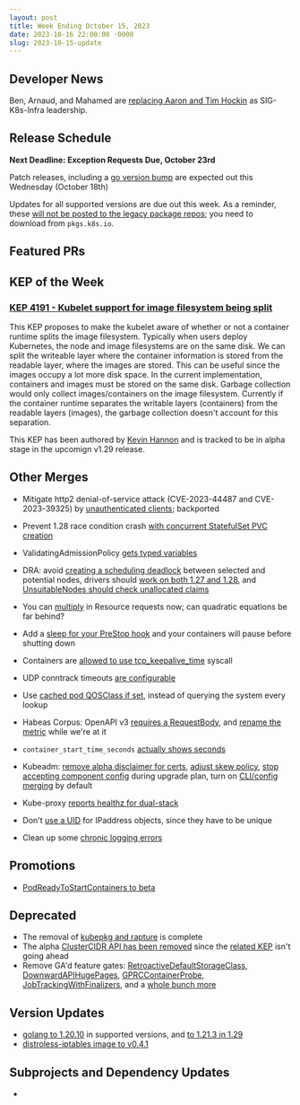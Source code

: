 ```yaml
---
layout: post
title: Week Ending October 15, 2023
date: 2023-10-16 22:00:00 -0000
slug: 2023-10-15-update
---
```


## Developer News

Ben, Arnaud, and Mahamed are [replacing Aaron and Tim Hockin](https://groups.google.com/a/kubernetes.io/g/dev/c/dsYRIgG1Bk4) as SIG-K8s-Infra leadership.

## Release Schedule

**Next Deadline: Exception Requests Due, October 23rd**

Patch releases, including a [go version bump](https://github.com/kubernetes/release/issues/3294) are expected out this Wednesday (October 18th)

Updates for all supported versions are due out this week. As a reminder, these [will not be posted to the legacy package repos](https://groups.google.com/a/kubernetes.io/g/dev/c/NlgI9zcQJBA); you need to download from `pkgs.k8s.io`.


## Featured PRs


## KEP of the Week

### [KEP 4191 - Kubelet support for image filesystem being split](https://github.com/kubernetes/enhancements/blob/master/keps/sig-node/4191-split-image-filesystem/README.md)

This KEP proposes to make the kubelet aware of whether or not a container runtime splits the image filesystem. Typically when users deploy Kubernetes, the node and image filesystems are on the same disk. We can split the writeable layer where the container information is stored from the readable layer, where the images are stored. This can be useful since the images occupy a lot more disk space. In the current implementation, containers and images must be stored on the same disk. Garbage collection would only collect images/containers on the image filesystem. Currently if the container runtime separates the writable layers (containers) from the readable layers (images), the garbage collection doesn't account for this separation.

This KEP has been authored by [Kevin Hannon](https://github.com/kannon92) and is tracked to be in alpha stage in the upcomign v1.29 release.


## Other Merges

* Mitigate http2 denial-of-service attack (CVE-2023-44487 and CVE-2023-39325) by [unauthenticated clients](https://github.com/kubernetes/kubernetes/pull/121120); backported

* Prevent 1.28 race condition crash [with concurrent StatefulSet PVC creation](https://github.com/kubernetes/kubernetes/pull/121142)
* ValidatingAdmissionPolicy [gets typed variables](https://github.com/kubernetes/kubernetes/pull/121001)
* DRA: avoid [creating a scheduling deadlock](https://github.com/kubernetes/kubernetes/pull/120871) between selected and potential nodes, drivers should [work on both 1.27 and 1.28](https://github.com/kubernetes/kubernetes/pull/120868), and [UnsuitableNodes should check unallocated claims](https://github.com/kubernetes/kubernetes/pull/120338)
* You can [multiply](https://github.com/kubernetes/kubernetes/pull/117411) in Resource requests now; can quadratic equations be far behind?
* Add a [sleep for your PreStop hook](https://github.com/kubernetes/kubernetes/pull/119026) and your containers will pause before shutting down
* Containers are [allowed to use tcp_keepalive_time](https://github.com/kubernetes/kubernetes/pull/118846) syscall
* UDP conntrack timeouts [are configurable](https://github.com/kubernetes/kubernetes/pull/120808)
* Use [cached pod QOSClass if set](https://github.com/kubernetes/kubernetes/pull/119665), instead of querying the system every lookup
* Habeas Corpus: OpenAPI v3 [requires a RequestBody](https://github.com/kubernetes/kubernetes/pull/120735), and [rename the metric](https://github.com/kubernetes/kubernetes/pull/120503) while we're at it
* `container_start_time_seconds` [actually shows seconds](https://github.com/kubernetes/kubernetes/pull/120518)
* Kubeadm: [remove alpha disclaimer for certs](https://github.com/kubernetes/kubernetes/pull/121172), [adjust skew policy](https://github.com/kubernetes/kubernetes/pull/120825), [stop accepting component config](https://github.com/kubernetes/kubernetes/pull/120788) during upgrade plan, turn on [CLI/config merging](https://github.com/kubernetes/kubernetes/pull/119946) by default
* Kube-proxy [reports healthz for dual-stack](https://github.com/kubernetes/kubernetes/pull/118146)
* Don't [use a UID](https://github.com/kubernetes/kubernetes/pull/121106) for IPaddress objects, since they have to be unique
* Clean up some [chronic logging errors](https://github.com/kubernetes/kubernetes/pull/121249)

## Promotions

* [PodReadyToStartContainers to beta](https://github.com/kubernetes/kubernetes/pull/119659)

## Deprecated

* The removal of [kubepkg and rapture](https://github.com/kubernetes/release/issues/3265) is complete
* The alpha [ClusterCIDR API has been removed](https://github.com/kubernetes/kubernetes/pull/121229) since the [related KEP](https://github.com/kubernetes/enhancements/tree/master/keps/sig-network/2593-multiple-cluster-cidrs) isn't going ahead
* Remove GA'd feature gates: [RetroactiveDefaultStorageClass](https://github.com/kubernetes/kubernetes/pull/120861), [DownwardAPIHugePages](https://github.com/kubernetes/kubernetes/pull/120249), [GPRCContainerProbe](https://github.com/kubernetes/kubernetes/pull/120248), [JobTrackingWithFinalizers](https://github.com/kubernetes/kubernetes/pull/119100), and a [whole bunch more](https://github.com/kubernetes/kubernetes/pull/120192)


## Version Updates

* [golang to 1.20.10](https://github.com/kubernetes/kubernetes/pull/121153) in supported versions, and [to 1.21.3 in 1.29](https://github.com/kubernetes/kubernetes/pull/121149)
* [distroless-iptables image to v0.4.1](https://github.com/kubernetes/kubernetes/pull/121216)

## Subprojects and Dependency Updates

*
